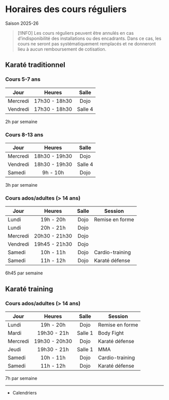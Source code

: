 # Horaires des cours réguliers
Saison 2025-26

> [!INFO]
> Les cours réguliers peuvent être annulés en cas d’indisponibilité des installations ou des encadrants. Dans ce cas, les cours ne seront pas systématiquement remplacés et ne donneront lieu à aucun remboursement de cotisation.

## Karaté traditionnel

### Cours 5-7 ans

| Jour     | Heures        | Salle   |
| -------- | :-----------: | :-----: |
| Mercredi | 17h30 - 18h30 | Dojo    |
| Vendredi | 17h30 - 18h30 | Salle 4 |

2h par semaine

### Cours 8-13 ans

| Jour     | Heures        | Salle   |
| -------- | :-----------: | :-----: |
| Mercredi | 18h30 - 19h30 | Dojo    |
| Vendredi | 18h30 - 19h30 | Salle 4 |
| Samedi   | 9h - 10h      | Dojo    |

3h par semaine

### Cours ados/adultes (> 14 ans)

| Jour     | Heures        | Salle   | Session         |
| -------- | :-----------: | :-----: | --------------- |
| Lundi    | 19h - 20h     | Dojo    | Remise en forme |
| Lundi    | 20h - 21h     | Dojo    |                 |
| Mercredi | 20h30 - 21h30 | Dojo    |                 |
| Vendredi | 19h45 - 21h30 | Dojo    |                 |
| Samedi   | 10h - 11h     | Dojo    | Cardio-training |
| Samedi   | 11h - 12h     | Dojo    | Karaté défense  |

6h45 par semaine

## Karaté training

### Cours ados/adultes (> 14 ans)

| Jour     | Heures        | Salle   | Session         |
| -------- | :-----------: | :-----: | --------------- |
| Lundi    | 19h - 20h     | Dojo    | Remise en forme |
| Mardi    | 19h30 - 21h   | Salle 1 | Body Fight      |
| Mercredi | 19h30 - 20h30 | Dojo    | Karaté défense  |
| Jeudi    | 19h30 - 21h   | Salle 1 | MMA             |
| Samedi   | 10h - 11h     | Dojo    | Cardio-training |
| Samedi   | 11h - 12h     | Dojo    | Karaté défense  |

7h par semaine

---

- Calendriers
